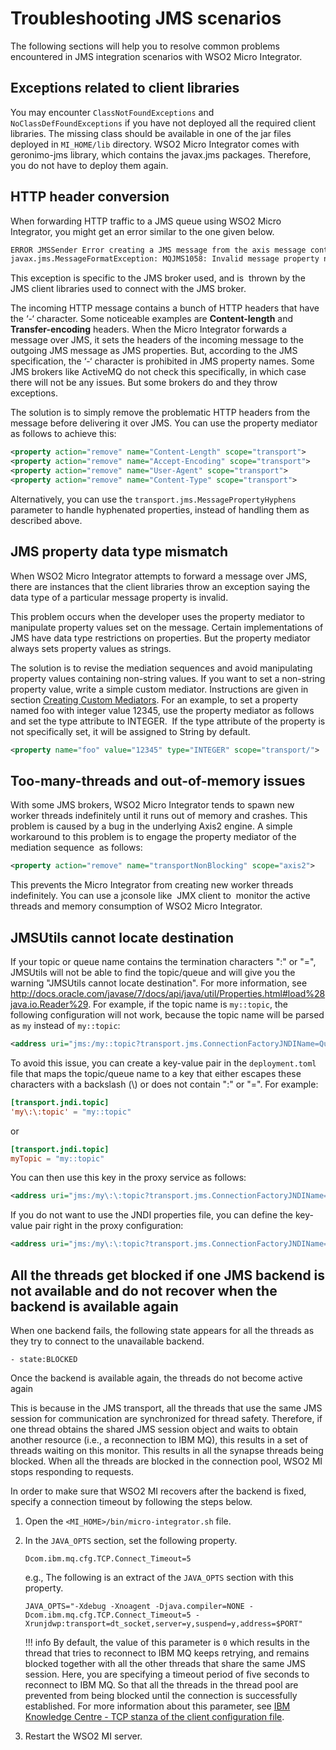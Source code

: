 # Troubleshooting JMS scenarios

The following sections will help you to resolve common problems encountered in JMS integration scenarios with WSO2 Micro Integrator.

## Exceptions related to client libraries

You may encounter `ClassNotFoundExceptions` and `NoClassDefFoundExceptions` if you have not deployed all the required client libraries. The missing class should be available in one of the jar files deployed in `MI_HOME/lib` directory. WSO2 Micro Integrator comes with geronimo-jms library, which contains the javax.jms packages. Therefore, you do not have to deploy them again.

## HTTP header conversion

When forwarding HTTP traffic to a JMS queue using WSO2 Micro Integrator, you might get an error similar to the one given below.

```bash
ERROR JMSSender Error creating a JMS message from the axis message context
javax.jms.MessageFormatException: MQJMS1058: Invalid message property name: Content-Type
```

This exception is specific to the JMS broker used, and is  thrown by the JMS client libraries used to connect with the JMS broker.  

The incoming HTTP message contains a bunch of HTTP headers that have the ‘-‘ character. Some noticeable examples are **Content-length** and **Transfer-encoding** headers. When the Micro Integrator forwards a message over JMS, it sets the headers of the incoming message to the outgoing JMS message as JMS properties. But, according to the JMS specification, the ‘-‘ character is prohibited in JMS property names. Some JMS brokers like ActiveMQ do not check this specifically, in which case there will not be any issues. But some brokers do and they throw exceptions.

The solution is to simply remove the problematic HTTP headers from the message before delivering it over JMS. You can use the property mediator as follows to achieve this:

```xml
<property action="remove" name="Content-Length" scope="transport">
<property action="remove" name="Accept-Encoding" scope="transport">
<property action="remove" name="User-Agent" scope="transport">
<property action="remove" name="Content-Type" scope="transport">
```

Alternatively, you can use the `transport.jms.MessagePropertyHyphens` parameter to handle hyphenated properties, instead of handling them as described
above.

## JMS property data type mismatch

When WSO2 Micro Integrator attempts to forward a message over JMS, there are instances that the client libraries throw an exception saying the data type of a particular message property is invalid.  

This problem occurs when the developer uses the property mediator to manipulate property values set on the message. Certain implementations of JMS have data type restrictions on properties. But the property mediator always sets property values as strings.

The solution is to revise the mediation sequences and avoid manipulating property values containing non-string values. If you want to set a
non-string property value, write a simple custom mediator. Instructions are given in section [Creating Custom Mediators]({{base_path}}/integrate/develop/customizations/creating-custom-mediators). For an example, to set a property named foo with integer value 12345, use the property mediator as follows and set the type attribute
to INTEGER.  If the type attribute of the property is not specifically set, it will be assigned to String by default.

```xml
<property name="foo" value="12345" type="INTEGER" scope="transport/">
```

## Too-many-threads and out-of-memory issues

With some JMS brokers, WSO2 Micro Integrator tends to spawn new worker threads indefinitely until it runs out of memory and crashes. This problem is caused by a bug in the underlying Axis2 engine. A simple workaround to this problem is to engage the property mediator of the  mediation sequence  as follows:

```xml
<property action="remove" name="transportNonBlocking" scope="axis2">
```

This prevents the Micro Integrator from creating new worker threads indefinitely. You can use a jconsole like  JMX client to  monitor the active threads and
memory consumption of WSO2 Micro Integrator.

## JMSUtils cannot locate destination

If your topic or queue name contains the termination characters ":" or "=", JMSUtils will not be able to find the topic/queue and will give you
the warning "JMSUtils cannot locate destination". For more information, see <http://docs.oracle.com/javase/7/docs/api/java/util/Properties.html#load%28java.io.Reader%29>. For example, if the topic name is `my::topic`, the following configuration will not work, because the topic name will be parsed as `my` instead of `my::topic`:

```xml        
<address uri="jms:/my::topic?transport.jms.ConnectionFactoryJNDIName=QueueConnectionFactory&amp;java.naming.factory.initial=org.wso2.andes.jndi.PropertiesFileInitialContextFactory&amp;java.naming.provider.url=repository/conf/jndi.properties&amp;transport.jms.DestinationType=topic"/>
```

To avoid this issue, you can create a key-value pair in the `deployment.toml` file that maps the topic/queue name to a key that either escapes these characters with a backslash (\\) or does not contain ":" or "=". For example:

```toml     
[transport.jndi.topic]
'my\:\:topic' = "my::topic"
```

or

```toml
[transport.jndi.topic]
myTopic = "my::topic"
```

You can then use this key in the proxy service as follows:

```xml       
<address uri="jms:/my\:\:topic?transport.jms.ConnectionFactoryJNDIName=TopicConnectionFactory&amp;java.naming.factory.initial=org.wso2.andes.jndi.PropertiesFileInitialContextFactory&amp;java.naming.provider.url=repository/conf/jndi.properties&amp;transport.jms.DestinationType=topic"/>        
```

If you do not want to use the JNDI properties file, you can define the
key-value pair right in the proxy configuration:

```xml
<address uri="jms:/my\:\:topic?transport.jms.ConnectionFactoryJNDIName=TopicConnectionFactory&amp;java.naming.factory.initial=org.wso2.andes.jndi.PropertiesFileInitialContextFactory&amp;topic.my\:\:topic=my::topic&amp;java.naming.provider.url=repository/conf/jndi.properties&amp;transport.jms.DestinationType=topic"/>
```

## All the threads get blocked if one JMS backend is not available and do not recover when the backend is available again

When one backend fails, the following state appears for all the threads as they try to connect to the unavailable backend.

`- state:BLOCKED`

Once the backend is available again, the threads do not become active again

This is because in the JMS transport, all the threads that use the same JMS session for communication are synchronized for thread safety.
Therefore, if one thread obtains the shared JMS session object and waits to obtain another resource (i.e., a reconnection to IBM MQ), this results in a set of threads waiting on this monitor. This results in all the synapse threads being blocked. When all the threads are blocked in the connection pool, WSO2 MI stops responding to requests.

In order to make sure that WSO2 MI recovers after the backend is fixed, specify a connection timeout by following the steps below.

1. Open the `<MI_HOME>/bin/micro-integrator.sh` file.

2. In the `JAVA_OPTS` section, set the following property.

    `Dcom.ibm.mq.cfg.TCP.Connect_Timeout=5`
    
    e.g., The following is an extract of the `JAVA_OPTS` section with this property.
    
    `JAVA_OPTS="-Xdebug -Xnoagent -Djava.compiler=NONE -Dcom.ibm.mq.cfg.TCP.Connect_Timeout=5 -Xrunjdwp:transport=dt_socket,server=y,suspend=y,address=$PORT"`
    
    !!! info
        By default, the value of this parameter is `0` which results in the thread that tries to reconnect to IBM MQ keeps retrying, and remains blocked together with all the other threads that share the same JMS session. Here, you are specifying a timeout period of five seconds to reconnect to IBM MQ. So that all the threads in the thread pool are prevented from being blocked until the connection is successfully established. For more information about this parameter, see [IBM Knowledge Centre - TCP stanza of the client configuration file](https://www.ibm.com/support/knowledgecenter/SSFKSJ_9.1.0/com.ibm.mq.con.doc/q016910_.htm).
        
3. Restart the WSO2 MI server.